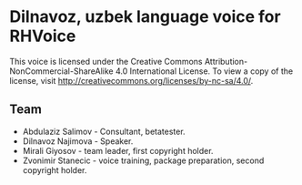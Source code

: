 # Dilnavoz, uzbek language voice for RHVoice
This voice is licensed under the Creative Commons Attribution-NonCommercial-ShareAlike 4.0 International License. To view a copy of the license, visit http://creativecommons.org/licenses/by-nc-sa/4.0/.

## Team
- Abdulaziz Salimov - Consultant, betatester.
- Dilnavoz Najimova - Speaker.
- Mirali Giyosov - team leader,  first copyright holder.
- Zvonimir Stanecic - voice training, package preparation, second copyright holder.

